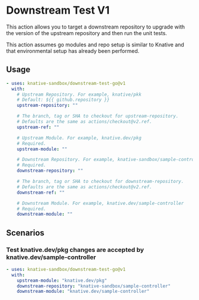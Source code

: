# Downstream Test V1

This action allows you to target a downstream repository to upgrade with the
version of the upstream repository and then run the unit tests.

This action assumes go modules and repo setup is similar to Knative and that
environmental setup has already been performed.

## Usage

```yaml
- uses: knative-sandbox/downstream-test-go@v1
  with:
    # Upstream Repository. For example, knative/pkk
    # Default: ${{ github.repository }}
    upstream-repository: ""

    # The branch, tag or SHA to checkout for upstream-repository.
    # Defaults are the same as actions/checkout@v2.ref.
    upstream-ref: ""

    # Upstream Module. For example, knative.dev/pkg
    # Required.
    upstream-module: ""

    # Downstream Repository. For example, knative-sandbox/sample-controller
    # Required.
    downstream-repository: ""

    # The branch, tag or SHA to checkout for downstream-repository.
    # Defaults are the same as actions/checkout@v2.ref.
    downstream-ref: ""

    # Downstream Module. For example, knative.dev/sample-controller
    # Required.
    downstream-module: ""
```

## Scenarios

### Test knative.dev/pkg changes are accepted by knative.dev/sample-controller

```yaml
- uses: knative-sandbox/downstream-test-go@v1
  with:
    upstream-module: "knative.dev/pkg"
    downstream-repository: "knative-sandbox/sample-controller"
    downstream-module: "knative.dev/sample-controller"
```
